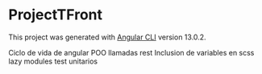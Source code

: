 # ProjectTFront

This project was generated with [Angular CLI](https://github.com/angular/angular-cli) version 13.0.2.

Ciclo de vida de angular
POO
llamadas rest
Inclusion de variables en scss
lazy modules
test unitarios
